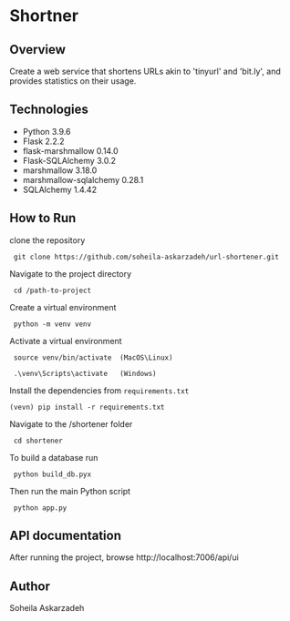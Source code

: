 # Shortner

## Overview 
Create a web service that shortens URLs akin to 'tinyurl' and 'bit.ly', and provides statistics on their usage.

## Technologies

- Python 3.9.6
- Flask 2.2.2
- flask-marshmallow 0.14.0
- Flask-SQLAlchemy 3.0.2
- marshmallow 3.18.0
- marshmallow-sqlalchemy 0.28.1
- SQLAlchemy 1.4.42

## How to Run 
clone the repository

     git clone https://github.com/soheila-askarzadeh/url-shortener.git

Navigate to the project directory

     cd /path-to-project

Create a virtual environment

     python -m venv venv

Activate a virtual environment

     source venv/bin/activate  (MacOS\Linux)
      
     .\venv\Scripts\activate   (Windows)  

Install the dependencies from `requirements.txt`

    (vevn) pip install -r requirements.txt 

Navigate to the /shortener folder

     cd shortener

To build a database run

     python build_db.pyx

Then run the main Python script

     python app.py

## API documentation
After running the project, browse http://localhost:7006/api/ui

## Author
   Soheila Askarzadeh 
